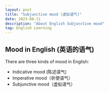 ```yaml
---
layout: post
title: "Subjunctive mood (虚拟语气)"
date: 2023-08-11 
description: "About English Subjunctive mood"
tag: English Learning
---   
```


## Mood in English (英语的语气)

There are three kinds of mood in English:
- Indicative mood (陈述语气)
- Imperative mood（祈使语气）
- Subjunctive mood（虚拟语气）

